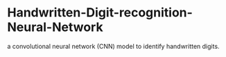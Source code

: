 # Handwritten-Digit-recognition-Neural-Network
a convolutional neural network (CNN) model to identify handwritten digits. 
